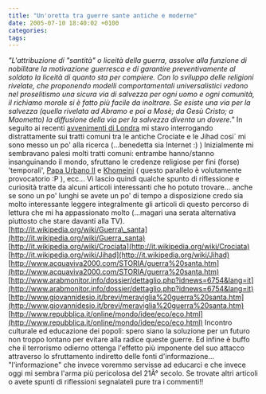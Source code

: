 ```yaml
---
title: "Un'oretta tra guerre sante antiche e moderne"
date: 2005-07-10 18:40:02 +0100
categories: 
tags: 
---
```


_"L'attribuzione di "santità" o liceità della guerra, assolve alla funzione di nobilitare la motivazione guerresca e di garantire preventivamente al soldato la liceità di quanto sta per compiere. Con lo sviluppo delle religioni rivelate, che proponendo modelli comportamentali universalistici vedono nel proselitismo una sicura via di salvezza per ogni uomo e ogni comunità, il richiamo morale si è fatto più facile da inoltrare. Se esiste una via per la salvezza (quella rivelata ad Abramo e poi a Mosè; da Gesù Cristo; a Maometto) la diffusione della via per la salvezza diventa un dovere."_ In seguito ai recenti [avvenimenti di Londra](http://en.wikipedia.org/wiki/London_bombing) mi stavo interrogando distrattamente sui tratti comuni tra le antiche Crociate e le Jihad cosi` mi sono messo un po' alla ricerca (...benedetta sia Internet :) ) Inizialmente mi sembravano palesi molti tratti comuni: entrambe hanno/stanno insanguinando il mondo, sfruttano le credenze religiose per fini (forse) 'temporali', [Papa Urbano II](http://it.wikipedia.org/wiki/Papa_Urbano_II) e [Khomeini](http://en.wikipedia.org/wiki/Ruhollah_Khomeini) ( questo parallelo è volutamente provocatorio :P ), ecc... Vi lascio quindi qualche spunto di riflessione e curiosità tratte da alcuni articoli interessanti che ho potuto trovare... anche se sono un po' lunghi se avete un po' di tempo a disposizione credo sia molto interessante leggere integralmente gli articoli di questo percorso di lettura che mi ha appassionato molto (...magari una serata alternativa piuttosto che stare davanti alla TV). [http://it.wikipedia.org/wiki/Guerra\_santa](http://it.wikipedia.org/wiki/Guerra_santa) [http://it.wikipedia.org/wiki/Crociata](http://it.wikipedia.org/wiki/Crociata) [http://it.wikipedia.org/wiki/Jihad](http://it.wikipedia.org/wiki/Jihad) [http://www.acquaviva2000.com/STORIA/guerra%20santa.htm](http://www.acquaviva2000.com/STORIA/guerra%20santa.htm) [http://www.arabmonitor.info/dossier/dettaglio.php?idnews=6754&lang=it](http://www.arabmonitor.info/dossier/dettaglio.php?idnews=6754&lang=it) [http://www.giovannidesio.it/brevi/meraviglia%20guerra%20santa.htm](http://www.giovannidesio.it/brevi/meraviglia%20guerra%20santa.htm) [http://www.repubblica.it/online/mondo/idee/eco/eco.html](http://www.repubblica.it/online/mondo/idee/eco/eco.html) Incontro culturale ed educazione dei popoli: spero siano la soluzione per un futuro non troppo lontano per evitare alla radice queste guerre. Ed infine è buffo che il terrorismo odierno ottenga l'effetto più imponente del suo attacco attraverso lo sfruttamento indiretto delle fonti d'informazione... "l'informazione" che invece voremmo servisse ad educarci e che invece oggi mi sembra l'arma più pericolosa del 21Â° secolo. Se trovate altri articoli o avete spunti di riflessioni segnalateli pure tra i commenti!!
